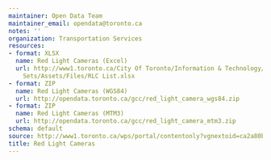 ```yaml
---
maintainer: Open Data Team
maintainer_email: opendata@toronto.ca
notes: ''
organization: Transportation Services
resources:
- format: XLSX
  name: Red Light Cameras (Excel)
  url: http://www1.toronto.ca/City Of Toronto/Information & Technology/Open Data/Data
    Sets/Assets/Files/RLC List.xlsx
- format: ZIP
  name: Red Light Cameras (WGS84)
  url: http://opendata.toronto.ca/gcc/red_light_camera_wgs84.zip
- format: ZIP
  name: Red Light Cameras (MTM3)
  url: http://opendata.toronto.ca/gcc/red_light_camera_mtm3.zip
schema: default
source: http://www1.toronto.ca/wps/portal/contentonly?vgnextoid=ca2a80bd9bfda410VgnVCM10000071d60f89RCRD&vgnextchannel=1a66e03bb8d1e310VgnVCM10000071d60f89RCRD
title: Red Light Cameras
---
```

